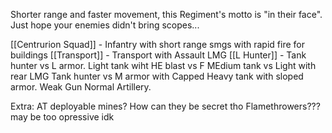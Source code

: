 Shorter range and faster movement, this Regiment's motto is "in their face". Just hope your enemies didn't bring scopes...

[[Centrurion Squad]] - Infantry with short range smgs with rapid fire for buildings
[[Transport]] - Transport with Assault LMG
[[L Hunter]] - Tank hunter vs L armor. 
Light tank wiht HE blast vs F
MEdium tank vs Light with rear LMG
Tank hunter vs M armor with Capped
Heavy tank with sloped armor. Weak Gun
Normal Artillery.


Extra:
AT deployable mines? How can they be secret tho
Flamethrowers??? may be too opressive idk

